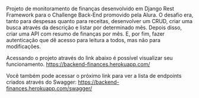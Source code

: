 Projeto de monitoramento de finanças desenvolvido em Django Rest Framework para o Challenge Back-End promovido pela Alura.
O desafio era, tanto para despesas quanto para receitas, desenvolver um CRUD, criar uma busca através da descrição e listar por determinado mês.
Depois disso, criar uma API com resumo de finanças por mês. E, por fim, fazer autenticação que dê acesso para leitura a todos, mas não para modificações.

Acessando o projeto através do link abaixo é possível visualizar seu funcionamento. 
https://backend-finances.herokuapp.com/

Você também pode acessar o próximo link para ver a lista de endpoints criados através do Swagger:
https://backend-finances.herokuapp.com/swagger/
